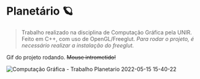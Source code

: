 # Planetário 🪐

> Trabalho realizado na disciplina de Computação Gráfica pela UNIR. Feito em C++, com uso de OpenGL/Freeglut.
>*Para rodar o projeto, é necessário realizar a instalação do freeglut.*

Gif do projeto rodando. ~~Mouse intrometido!~~

![Computação Gráfica - Trabalho Planetario  2022-05-15 15-40-22](https://user-images.githubusercontent.com/78969886/168491174-b784ebfb-d94a-48af-8da6-857701589f5f.gif)
